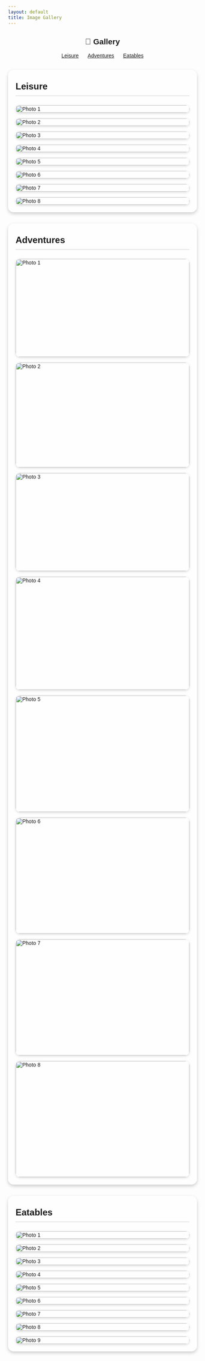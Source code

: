 ```yaml
---
layout: default
title: Image Gallery
---
```


<h2 style="text-align:center;">📸 Gallery</h2>

<!-- Navigation Links -->
<nav style="text-align:center; margin-bottom: 20px;">
  <a href="#leisure" style="margin: 0 10px;">Leisure</a>
  <a href="#adventure" style="margin: 0 10px;">Adventures</a>
  <a href="#eatable" style="margin: 0 10px;">Eatables</a>
</nav>

<style>
  body {
    font-family: Arial, sans-serif;
    background-size: cover;
    background-position: center;
    padding: 20px;
  }

  /* Container for translucent background */
  .gallery-container {
    background: rgba(255, 255, 255, 0.7);
    border-radius: 15px;
    padding: 20px;
    max-width: 1100px;
    margin: 30px auto;
    box-shadow: 0 4px 10px rgba(0, 0, 0, 0.2);
  }

  h3.section-title {
    text-align: left;
    margin-top: 0;
    font-size: 1.5rem;
    padding: 10px 0;
    border-bottom: 2px solid rgba(0,0,0,0.1);
  }

  /* Gallery grid */
  .gallery {
    display: grid;
    grid-template-columns: repeat(auto-fill, minmax(250px, 1fr));
    gap: 15px;
    margin-top: 15px;
  }

  .gallery img {
    width: 100%;
    height: auto;
    border-radius: 12px;
    box-shadow: 0 2px 6px rgba(0, 0, 0, 0.15);
    transition: transform 0.2s ease-in-out;
    cursor: pointer;
  }

  .gallery img:hover {
    transform: scale(1.05);
  }

  /* Lightbox overlay */
  .lightbox {
    display: none;
    position: fixed;
    z-index: 9999;
    top: 0;
    left: 0;
    width: 100%;
    height: 100%;
    background: rgba(0,0,0,0.9);
    justify-content: center;
    align-items: center;
    flex-direction: column;
  }

  .lightbox img {
    max-width: 90%;
    max-height: 80%;
    border-radius: 12px;
    box-shadow: 0 4px 10px rgba(0,0,0,0.5);
  }

  /* Navigation arrows */
  .lightbox .nav-arrow {
    position: absolute;
    top: 50%;
    transform: translateY(-50%);
    font-size: 3rem;
    color: white;
    cursor: pointer;
    user-select: none;
    padding: 10px;
  }

  .lightbox .prev {
    left: 20px;
  }

  .lightbox .next {
    right: 20px;
  }

  /* Close button */
  .lightbox .close {
    position: absolute;
    top: 20px;
    right: 30px;
    font-size: 2rem;
    color: white;
    cursor: pointer;
  }
</style>

<!-- Section 1 -->
<div id="leisure" class="gallery-container">
  <h3 class="section-title">Leisure</h3>
  <div class="gallery">
    <img src="https://1drv.ms/i/c/6118ddcb5316a0a9/IQR6-Q_lDeTgTL1ExpM3ukK-Ac68m5EqMxbAFlgyW8I5vs0?width=4000&height=1868" alt="Photo 1">
    <img src="https://1drv.ms/i/c/6118ddcb5316a0a9/IQTQdhWxz9pXQYGqN64XY2mCAfWR0tWHTOh03quOpKk04SE?width=4000&height=3000" alt="Photo 2">
    <img src="https://1drv.ms/i/c/6118ddcb5316a0a9/IQRAMNKPCLSYTaE5vnCNgTWgAQ20oxXfsyUQA0apry-PI-w?width=4000&height=1868" alt="Photo 3">
    <img src="https://1drv.ms/i/c/6118ddcb5316a0a9/IQREnYJzOGG5QKFqR0lI4V5yASEgyRuybjwEAGRATwiGhfs?width=4000&height=1868" alt="Photo 4">
        <img src="https://1drv.ms/i/c/6118ddcb5316a0a9/IQQHljFCCJ6xRaTiSmlcb3AiAd5iaK7v4b2_2-1bzWsgtho?width=4000&height=3000" alt="Photo 5">
    <img src="https://1drv.ms/i/c/6118ddcb5316a0a9/IQRAofI0-AnUTKpqNUoQ48lFAd8HzeDD-BWuiC5c8d4-hJk?width=4000&height=3000" alt="Photo 6">
    <img src="https://1drv.ms/i/c/6118ddcb5316a0a9/IQQZjtGUJtUmSYnkoGskWQCBAQYfs87CMYLADBfw6c1KwHk?width=4000&height=3000" alt="Photo 7">
    <img src="https://1drv.ms/i/c/6118ddcb5316a0a9/IQQhrBvnTbbRTa4mrzzlL2WqASPvdoV-cAvS0tqiXoF_uBQ?width=4000&height=3000" alt="Photo 8">
  </div>
  <div class="lightbox">
    <span class="close">✖</span>
    <span class="nav-arrow prev">⟨</span>
    <img src="">
    <span class="nav-arrow next">⟩</span>
  </div>
</div>

<!-- Section 2 -->
<div id="adventure" class="gallery-container">
  <h3 class="section-title">Adventures</h3>
  <div class="gallery">
    <img src="https://1drv.ms/i/c/6118ddcb5316a0a9/IQQtMLVRdoUvSbYfz9tnV3iBAezWbN4sS2aV5JbKANjFQoo?width=3920&height=2204" width="3920" height="2204" alt="Photo 1">
    <img src="https://1drv.ms/i/c/6118ddcb5316a0a9/IQQvIkPTK9UsTYQO1WcaYIA_AQujOHWcHwTIO4wJHnYXib8?width=3590&height=2161" width="3590" height="2161" alt="Photo 2">
    <img src="https://1drv.ms/i/c/6118ddcb5316a0a9/IQSqEIPFgZ7_QqAxIav70E7TAU7EkbuOVCkXAogyim6y3x4?width=3920&height=2204" width="3920" height="2204" alt="Photo 3">
    <img src="https://1drv.ms/i/c/6118ddcb5316a0a9/IQRn6TIri6CAS503qbdNEv6-AdoQRGifJjddtn_LDIafIOc?width=3887&height=2521" width="3887" height="2521" alt="Photo 4">
    <img src="https://1drv.ms/i/c/6118ddcb5316a0a9/IQQgIH2KQCOvTIMgoCjXKTwuATEOtRc4BwnT_cPsUH_Bmy8?width=4096&height=2730" width="4096" height="2730" alt="Photo 5">
    <img src="https://1drv.ms/i/c/6118ddcb5316a0a9/IQRQg5mjpKuZSrcoRuau1IWJAdwX1s54jbIdVov9hE5cvww?width=4096&height=2730" width="4096" height="2730" alt="Photo 6">
    <img src="https://1drv.ms/i/c/6118ddcb5316a0a9/IQSUzRT3AQd3RYayjlz3ms-wAVmjNHXI2LNq0kFbY7IhGNA?width=4096&height=2730" width="4096" height="2730" alt="Photo 7">
    <img src="https://1drv.ms/i/c/6118ddcb5316a0a9/IQSjE29sFm3NRqk51sVV_ZOEAeKSy27yLJZCN1_smw6ORlI?width=4096&height=2730" width="4096" height="2730" alt="Photo 8">
  </div>
  <div class="lightbox">
    <span class="close">✖</span>
    <span class="nav-arrow prev">⟨</span>
    <img src="">
    <span class="nav-arrow next">⟩</span>
  </div>
</div>

<!-- Section 3 -->
<div id="eatable" class="gallery-container">
  <h3 class="section-title">Eatables</h3>
  <div class="gallery">
    <img src="https://1drv.ms/i/c/6118ddcb5316a0a9/IQTgk1I9SwuXRbePfpaC8skMAcVdtaUvncNSxhuh9wP3L5g?width=4000&height=3000" alt="Photo 1">
    <img src="https://1drv.ms/i/c/6118ddcb5316a0a9/IQTFvXL2gU83TqpsZL-d0e5_AZ1SY8k0MBJJYJmRJO7vqqQ?width=4000&height=1868" alt="Photo 2">
    <img src="https://1drv.ms/i/c/6118ddcb5316a0a9/IQRtitNAvF0jT6TzVPkIqTlsAQ3Lvvd8zY4YN54G_a71VNU?width=4000&height=1868" alt="Photo 3">
    <img src="https://1drv.ms/i/c/6118ddcb5316a0a9/IQQtq9aZVhVSSbhPJISxICYsAbpF6gCQkA6_yuVQKfMjMgg?width=4032&height=2268" alt="Photo 4">
    <img src="https://1drv.ms/i/c/6118ddcb5316a0a9/IQQj-3t9zzCpQY6NX4EoUHbzAXfwhk4L3qIIa6x-LgnFQQA?width=4032&height=1908" alt="Photo 5">
    <img src="https://1drv.ms/i/c/6118ddcb5316a0a9/IQRXz-3NuIFHQajUVuA9CfniAch43FTP_iwIp12GfmmsyGE?width=2048&height=1536" alt="Photo 6">
    <img src="https://1drv.ms/i/c/6118ddcb5316a0a9/IQSOardx2EZRTLY_X7-H3Rl4AVrnu8fnNhaMfnGlBlXjGvw?width=0&height=" alt="Photo 7">
    <img src="https://1drv.ms/i/c/6118ddcb5316a0a9/IQR-WGP4YU7uSpHBYyfV3ROLAYlbwtE5X-q2v1aG7pRP7JA?width=0&height=" alt="Photo 8">
    <img src="https://1drv.ms/i/c/6118ddcb5316a0a9/IQRsEHuCoyTNS66LrIczUUC3AZ8mY9pHqsCCDFK1pW6YxvY?width=608&height=960" alt="Photo 9">

  </div>
  <div class="lightbox">
    <span class="close">✖</span>
    <span class="nav-arrow prev">⟨</span>
    <img src="">
    <span class="nav-arrow next">⟩</span>
  </div>
</div>

<script>
  document.querySelectorAll('.gallery-container').forEach(container => {
    const images = container.querySelectorAll('.gallery img');
    const lightbox = container.querySelector('.lightbox');
    const lightboxImg = lightbox.querySelector('img');
    const closeBtn = lightbox.querySelector('.close');
    const prevBtn = lightbox.querySelector('.prev');
    const nextBtn = lightbox.querySelector('.next');
    let currentIndex = 0;

    function showImage(index) {
      currentIndex = index;
      lightboxImg.src = images[currentIndex].src;
      lightbox.style.display = 'flex';
      document.body.style.overflow = 'hidden'; // prevent background scroll
    }

    function hideLightbox() {
      lightbox.style.display = 'none';
      document.body.style.overflow = ''; 
    }

    images.forEach((img, index) => {
      img.addEventListener('click', () => showImage(index));
    });

    closeBtn.addEventListener('click', hideLightbox);

    prevBtn.addEventListener('click', e => {
      e.stopPropagation();
      currentIndex = (currentIndex - 1 + images.length) % images.length;
      showImage(currentIndex);
    });

    nextBtn.addEventListener('click', e => {
      e.stopPropagation();
      currentIndex = (currentIndex + 1) % images.length;
      showImage(currentIndex);
    });

    // Close when clicking outside the image
    lightbox.addEventListener('click', e => {
      if (e.target === lightbox) hideLightbox();
    });

    // Keyboard navigation
    document.addEventListener('keydown', e => {
      if (lightbox.style.display === 'flex') {
        if (e.key === 'Escape') hideLightbox();
        if (e.key === 'ArrowLeft') currentIndex = (currentIndex - 1 + images.length) % images.length, showImage(currentIndex);
        if (e.key === 'ArrowRight') currentIndex = (currentIndex + 1) % images.length, showImage(currentIndex);
      }
    });
  });
</script>
